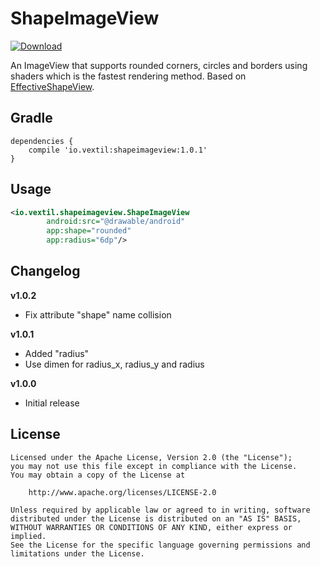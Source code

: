 ShapeImageView
====
[ ![Download](https://api.bintray.com/packages/vextil/maven/ShapeImageView/images/download.svg) ](https://bintray.com/vextil/maven/ShapeImageView/_latestVersion)

An ImageView that supports rounded corners, circles and borders using shaders which is the fastest rendering method. 
Based on [EffectiveShapeView](https://github.com/TangXiaoLv/EffectiveShapeView).

Gradle
----
```
dependencies {
    compile 'io.vextil:shapeimageview:1.0.1'
}
```

Usage
---
```xml
<io.vextil.shapeimageview.ShapeImageView
        android:src="@drawable/android"
        app:shape="rounded"
        app:radius="6dp"/>
```
        
Changelog
---
**v1.0.2**
- Fix attribute "shape" name collision

**v1.0.1**
- Added "radius"
- Use dimen for radius_x, radius_y and radius

**v1.0.0**
- Initial release 

License
---
    Licensed under the Apache License, Version 2.0 (the "License");
    you may not use this file except in compliance with the License.
    You may obtain a copy of the License at

        http://www.apache.org/licenses/LICENSE-2.0

    Unless required by applicable law or agreed to in writing, software
    distributed under the License is distributed on an "AS IS" BASIS,
    WITHOUT WARRANTIES OR CONDITIONS OF ANY KIND, either express or implied.
    See the License for the specific language governing permissions and
    limitations under the License.
